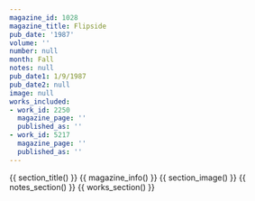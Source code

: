 ```yaml
---
magazine_id: 1028
magazine_title: Flipside
pub_date: '1987'
volume: ''
number: null
month: Fall
notes: null
pub_date1: 1/9/1987
pub_date2: null
image: null
works_included:
- work_id: 2250
  magazine_page: ''
  published_as: ''
- work_id: 5217
  magazine_page: ''
  published_as: ''
---
```


{{ section_title() }}
{{ magazine_info() }}
{{ section_image() }}
{{ notes_section() }}
{{ works_section() }}
